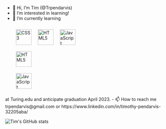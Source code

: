 - 👋 Hi, I’m Tim (@Trpendarvis)
- 👀 I’m interested in learning! 
- 🌱 I’m currently learning <div>  
<a href="https://www.w3schools.com/css/" target="_blank"><img style="margin: 10px" src="https://profilinator.rishav.dev/skills-assets/css3-original-wordmark.svg" alt="CSS3" height="50" href="https://en.wikipedia.org/wiki/HTML5" target="_blank"><img style="margin: 10px" src="https://profilinator.rishav.dev/skills-assets/html5-original-wordmark.svg" alt="HTML5" height="50" href="https://www.javascript.com/" target="_blank"><img style="margin: 10px" src="https://profilinator.rishav.dev/skills-assets/javascript-original.svg" alt="JavaScript" height="50"/></a>  
<a href="https://en.wikipedia.org/wiki/HTML5" target="_blank"><img style="margin: 10px" src="https://profilinator.rishav.dev/skills-assets/html5-original-wordmark.svg" alt="HTML5" height="50" /></a>  
<a href="https://www.javascript.com/" target="_blank"><img style="margin: 10px" src="https://profilinator.rishav.dev/skills-assets/javascript-original.svg" alt="JavaScript" height="50" /></a>   
</div>

</td><td valign="top" width="33%"> at Turing.edu and anticipate graduation April 2023.
- 📫 How to reach me trpendarvis@gmail.com or https://www.linkedin.com/in/timothy-pendarvis-32205aba/

![Tim's GitHub stats](https://github-readme-stats.vercel.app/api?username=trpendarvis&show_icons=true&theme=cobalt)




<!---
Trpendarvis/Trpendarvis is a ✨ special ✨ repository because its `README.md` (this file) appears on your GitHub profile.
You can click the Preview link to take a look at your changes.
--->
